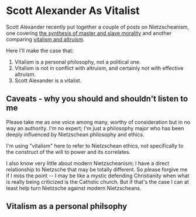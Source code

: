 # Scott Alexander As Vitalist

Scott Alexander recently put together a couple of posts on Nietzscheanism, one covering [the synthesis of master and slave morality](https://www.astralcodexten.com/p/matt-yglesias-considered-as-the-nietzschean) and another comparing [vitalism and altruism](https://www.astralcodexten.com/p/altruism-and-vitalism-as-fellow-travelers).

Here I'll make the case that:
1. Vitalism is a personal philosophy, not a political one.
2. Vitalism is not in conflict with altruism, and certainly not with effective altruism.
3. Scott Alexander is a vitalist.

## Caveats - why you should and shouldn't listen to me

Please take me as one voice among many, worthy of consideration but in no way an authority. I'm no expert; I'm just a philosophy major who has been deeply influenced by Nietzschean philosophy and ethics.

I'm using "vitalism" here to refer to Nietzschean ethics, not specifically to the construct of the will to power and its correlates.

I also know very little about modern Nietzscheanism; I have a direct relationship to Nietzsche that may be totally different. So please forgive me if I miss the point -- I may be like a mystic defending Christianity when what is really being criticized is the Catholic church. But if that's the case I can at least help turn Nietzsche against modern Nietzscheans.

## Vitalism as a personal philsophy


